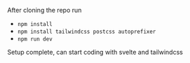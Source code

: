 After cloning the repo run

- `npm install`
- `npm install tailwindcss postcss autoprefixer`
- `npm run dev`

Setup complete, can start coding with svelte and tailwindcss
